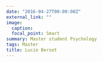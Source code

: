 ```yaml
---
date: "2016-04-27T00:00:00Z"
external_link: ""
image:
  caption: 
  focal_point: Smart
summary: Master student Psychology
tags: Master
title: Lucie Berset
---
```

